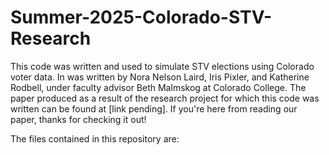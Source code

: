 # Summer-2025-Colorado-STV-Research
This code was written and used to simulate STV elections using Colorado voter data. In was written by Nora Nelson Laird, Iris Pixler, and Katherine Rodbell, under faculty advisor Beth Malmskog at Colorado College. The paper produced as a result of the research project for which this code was written can be found at [link pending]. If you're here from reading our paper, thanks for checking it out!

The files contained in this repository are:

